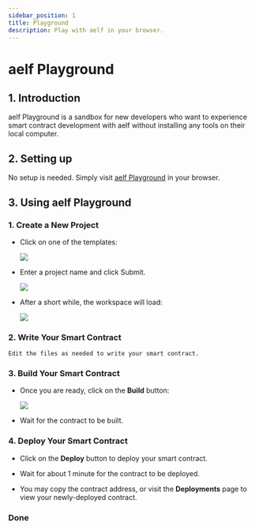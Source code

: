 ```yaml
---
sidebar_position: 1
title: Playground
description: Play with aelf in your browser.
---
```


# aelf Playground

## 1. Introduction

aelf Playground is a sandbox for new developers who want to experience smart contract development with aelf without installing any tools on their local computer.

## 2. Setting up

No setup is needed. Simply visit [aelf Playground](https://playground.aelf.com) in your browser.

## 3. Using aelf Playground

### 1. Create a New Project

- Click on one of the templates:

  ![](/img/playground-1.png)

- Enter a project name and click Submit.

  ![](/img/playground-2.png)

- After a short while, the workspace will load:

  ![](/img/playground-3.png)

### 2. Write Your Smart Contract

    Edit the files as needed to write your smart contract.

### 3. Build Your Smart Contract

- Once you are ready, click on the **Build** button:

  ![](/img/playground-4.png)

- Wait for the contract to be built.

### 4. Deploy Your Smart Contract

- Click on the **Deploy** button to deploy your smart contract.

- Wait for about 1 minute for the contract to be deployed.

- You may copy the contract address, or visit the **Deployments** page to view your newly-deployed contract.

### Done
